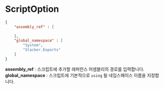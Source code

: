 ScriptOption
====

```json
{
    "assembly_ref" : [
        
    ],
    "global_namespace" : [
        "System",
        "Slacker.Exports"
    ]
}
```

__assembly_ref__ : 스크립트에 추가할 레퍼런스 어셈블리의 경로를 입력합니다.<br>
__global_namespace__ : 스크립트에 기본적으로 `using` 될 네임스페이스 이름을 지정합니다.
